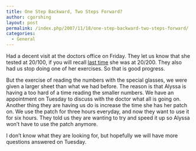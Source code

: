 ```yaml
---
title: One Step Backward, Two Steps Forward?
author: cgorshing
layout: post
permalink: /index.php/2007/11/18/one-step-backward-two-steps-forward/
categories:
  - General
---
```

Had a decent visit at the doctors office on Friday. They let us know that she tested at 20/100, if you will recall [last time][1] she was at 20/200. They also had us stop doing one of her exercises. So that is good progress.

But the exercise of reading the numbers with the special glasses, we were given a larger sheet than what we had before. The reason is that Alyssa is having a too hard of a time reading the smaller numbers. We have an appointment on Tuesday to discuss with the doctor what all is going on. Another thing they are having us do is increase the time she has her patch on. We use the patch for three hours everyday, and now they want to use it for six hours. They told us they are wanting to try and speed it up so Alyssa won&#8217;t have to use the patch anymore.

I don&#8217;t know what they are looking for, but hopefully we will have more questions answered on Tuesday.

 [1]: http://alyssa.gorshing.net/blog/?p=18